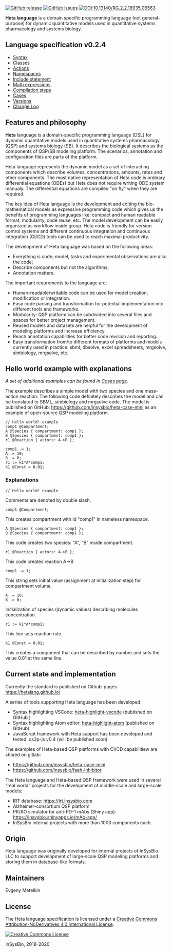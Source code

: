 
[![GitHub release](https://img.shields.io/github/release/hetalang/heta-specifications.svg)](https://github.com/hetalang/heta-specifications/releases/)
[![GitHub issues](https://img.shields.io/github/issues/hetalang/heta-specifications.svg)](https://GitHub.com/hetalang/heta-specifications/issues/)
[![DOI:10.13140/RG.2.2.18935.06563](https://zenodo.org/badge/DOI/10.13140/RG.2.2.14881.35682.svg)](https://doi.org/10.13140/RG.2.2.14881.35682)

**Heta language** is a domain specific programming language (not general-purpose) for dynamic quantitative models used in quantitative systems pharmacology and systems biology.

## Language specification v0.2.4

- [Syntax](syntax)
- [Classes](classes)
- [Actions](actions)
- [Namespaces](namespaces)
- [Include statement](include)
- [Math expressions](math)
- [Compilation steps](compilation)
- [Cases](cases)
- [Versions](versions)
- [Change Log](changelog)

## Features and philosophy
**Heta** language is a domain-specific programming language (DSL) for dynamic quantitative models used in quantitative systems pharmacology (QSP) and systems biology (SB). It describes the biological systems as the components of QSP/SB modeling platform. The scenarios, annotation and configuration files are parts of the platform.

Heta language represents the dynamic model as a set of interacting components which describe volumes, concentrations, amounts, rates and other components. The most native representation of Heta code is ordinary differential equations (ODEs) but Heta does not require writing ODE system manualy. The differential equations are compiled "on fly" when they are required.

The key idea of Heta language is the development and editing the bio-mathematical models as expressive programming code which gives us the benefits of programming languages like: compact and human readable format, modularity, code reuse, etc. The model development can be easily organized as workflow inside group. Heta code is friendly for version control systems and different continuous integration and continuous integration (CI/CD) tools can be used to reach maximal productivity.

The development of Heta language was based on the following ideas:

-	Everything is code; model, tasks and experimental observations are also the code;
-	Describe components but not the algorithms;
-	Annotation matters.

The important requrements to the language are:

-	Human-readable/writable code can be used for model creation, modification or integration.
-	Easy code parsing and transformation for potential implementation into different tools and frameworks.
-	Modularity: QSP platform can be subdivided into several files and spaces for better project management.
-	Reused models and datasets are helpful for the development of modeling platforms and increase efficiency.
-	Reach annotation capabilities for better code revision and reporting.
-	Easy transformation from/to different formats of platforms and models currently used in practice: sbml, dbsolve, excel spreadsheets, mrgsolve, simbiology, mrgsolve, etc.

## Hello world example with explanations
*A set of additional examples can be found in [Cases page](cases).*

The example describes a simple model with two species and one mass-action reaction. The following code definitely describes the model and can be translated to SBML, simbiology and mrgsolve code. The model is published on GitHub: <https://github.com/insysbio/heta-case-mini> as an example of open-source QSP modeling platform.

```Heta
// Hello world! example
comp1 @Compartment;
A @Species { compartment: comp1 };
B @Species { compartment: comp1 };
r1 @Reaction { actors: A->B };

comp1 .= 1;
A .= 10;
B .= 0;
r1 := k1*A*comp1;
k1 @Const = 0.01;
```
### Explanations
```
// Hello world! example
```
Comments are denoted by double slash.
```heta
comp1 @Compartment;
```
This creates compartment with id "comp1" in nameless namespace.
```
A @Species { compartment: comp1 };
B @Species { compartment: comp1 };
```
This code creates two species: "A", "B" inside compartment.
```heta  
r1 @Reaction { actors: A->B };
```
This code creates reaction A->B
```
comp1 .= 1;
```
This string sets initial value (assignment at initialization step) for compartment volume.
```
A .= 10;
B .= 0;
```
Initialization of species (dynamic values) describing molecules concentration.
```
r1 := k1*A*comp1;
```
This line sets reaction rule.
```
k1 @Const = 0.01;
```
This creates a component that can be described by number and sets the value 0.01 at the same line.

## Current state and implementation
Currently the standard is published on Github-pages <https://hetalang.github.io/>

A series of tools supporting Heta language has been developed:
- Syntax highlighting VSCode: [heta-highlight-vscode](https://github.com/insysbio/heta-highlight-vscode) (published on GitHub )
- Syntax highlighting Atom editor: [heta-highlight-atom](https://github.com/insysbio/heta-highlight-atom) (published on GitHub)
- JavaScript framework with Heta support has been developed and tested: qs3p-js v0.4 (will be published soon)

The examples of Heta-based QSP platforms with CI/CD capabilitiew are shared on gitlab: 
- <https://github.com/insysbio/heta-case-mini> 
- <https://github.com/insysbio/faah-inhibitor>

The Heta language and Heta-based QSP framework were used in several “real world” projects for the development of middle-scale and large-scale models:
-	IRT database: <https://irt.insysbio.com> 
-	Alzheimer-consortium QSP platform
-	PK/RO simulator for anti-PD-1 mAbs (Shiny app): <https://insysbio.shinyapps.io/mAb-app/>
-	InSysBio internal projects with more than 1000 components each.

## Origin
Heta language was originally developed for internal projects of InSysBio LLC to support development of large-scale QSP modeling platforms and storing them in database-like formats.

## Maintainers
Evgeny Metelkin

## License
The Heta language specification is licensed under a <a rel="license" href="">[Creative Commons Attribution-NoDerivatives 4.0 International License](http://creativecommons.org/licenses/by-nd/4.0/).

[![Creative Commons License](https://i.creativecommons.org/l/by-nd/4.0/80x15.png)](http://creativecommons.org/licenses/by-nd/4.0/)

InSysBio, 2018-2020
